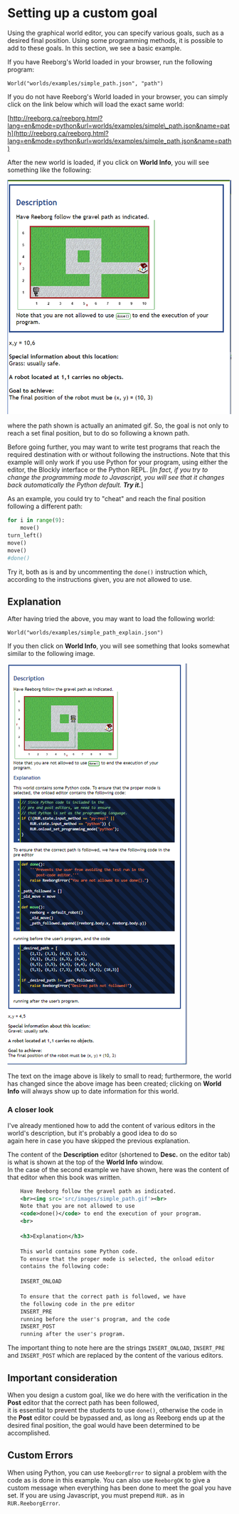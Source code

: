 # Setting up a custom goal

Using the graphical world editor, you can specify various goals, such as a desired final position.  Using some programming methods, it is possible to add to these goals.  In this section, we see a basic example.

If you have Reeborg's World loaded in your browser, run the following program:

```
World("worlds/examples/simple_path.json", "path")
```

If you do not have Reeborg's World loaded in your browser, you can simply click on the link below which will load the exact same world:

[http://reeborg.ca/reeborg.html?lang=en&mode=python&url=worlds/examples/simple\_path.json&name=path](http://reeborg.ca/reeborg.html?lang=en&mode=python&url=worlds/examples/simple_path.json&name=path)

After the new world is loaded, if you click on **World Info**, you will see something like the following:

![](/assets/simple_path1.png)

where the path shown is actually an animated gif.  So, the goal is not only to reach a set final position, but to do so following a known path.

Before going further, you may want to write test programs that reach the required destination with or without following the instructions. Note that this example will only work if you use Python for your program, using either the editor, the Blockly interface or the Python REPL. \[_In fact, if you try to change the programming mode to Javascript, you will see that it changes back automatically the Python default. **Try it.**_\]

As an example, you could try to "cheat" and reach the final position following a different path:

```python
for i in range(9):
    move()
turn_left()
move()
move()
#done()
```

Try it, both as is and by uncommenting the `done()` instruction which, according to the instructions given, you are not allowed to use.

## Explanation

After having tried the above, you may want to load the following world:

```
World("worlds/examples/simple_path_explain.json")
```

If you then click on **World Info**, you will see something that looks somewhat similar to the following image.

![](/assets/simple_path_explain.png)

The text on the image above is likely to small to read; furthermore, the world has changed since the above image has been created; clicking on **World Info** will always show up to date information for this world.

### A closer look

I've already mentioned how to add the content of various editors in the world's description, but it's probably a good idea to do so  
again here in case you have skipped the previous explanation.

The content of the **Description** editor \(shortened to **Desc.** on the editor tab\) is what is shown at the top of the **World Info** window.  
In the case of the second example we have shown, here was the content of that editor when this book was written.

```xml
    Have Reeborg follow the gravel path as indicated.
    <br><img src='src/images/simple_path.gif'><br>
    Note that you are not allowed to use
    <code>done()</code> to end the execution of your program.
    <br>

    <h3>Explanation</h3>

    This world contains some Python code.
    To ensure that the proper mode is selected, the onload editor
    contains the following code:

    INSERT_ONLOAD

    To ensure that the correct path is followed, we have
    the following code in the pre editor
    INSERT_PRE
    running before the user's program, and the code
    INSERT_POST
    running after the user's program.
```

The important thing to note here are the strings `INSERT_ONLOAD`, `INSERT_PRE` and `INSERT_POST` which are replaced by the content of the various editors.

## Important consideration

When you design a custom goal, like we do here with the verification in the **Post** editor that the correct path has been followed,  
it is essential to prevent the students to use `done()`,  otherwise the code in the **Post** editor could be bypassed and, as long as Reeborg ends up at the desired final position, the goal would have been determined to be accomplished.

## Custom Errors

When using Python, you can use `ReeborgError` to signal a problem with the code as is done in this example. You can also use `ReeborgOK` to give a custom message when everything has been done to meet the goal you have set.  If you are using Javascript, you must prepend `RUR.`  as in `RUR.ReeborgError`.

